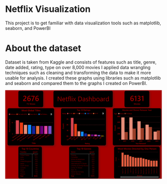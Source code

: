 # Netflix Visualization
This project is to get familiar with data visualization tools such as matplotlib, seaborn, and PowerBI

# About the dataset
Dataset is taken from Kaggle and consists of features such as title, genre, date added, rating, type on over 8,000 movies
I applied data wrangling techniques such as cleaning and transforming the data to make it more usable for analysis.
I created these graphs using libraries such as matplotlib and seaborn and compared them to the graphs I created on PowerBI.

![ScreenShot](/screenshots/dashboard.PNG)
